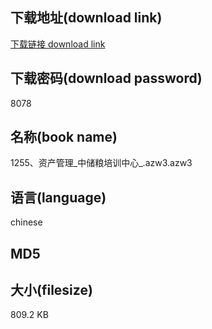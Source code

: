 ## 下载地址(download link)
[下载链接 download link](https://voluble-croquembouche-d321dc.netlify.app/?s=1255%E3%80%81%E8%B5%84%E4%BA%A7%E7%AE%A1%E7%90%86_%E4%B8%AD%E5%82%A8%E7%B2%AE%E5%9F%B9%E8%AE%AD%E4%B8%AD%E5%BF%83_.azw3)

## 下载密码(download password)
8078

## 名称(book name)
1255、资产管理_中储粮培训中心_.azw3.azw3

## 语言(language)
chinese

## MD5


## 大小(filesize)
809.2 KB
